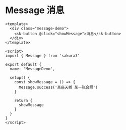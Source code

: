 # Message 消息

<div class="docs-preview-part">
  <message-demo></message-demo>
</div>

```vue
<template>
  <div class="message-demo">
    <sk-button @click="showMessage">消息</sk-button>
  </div>
</template>

<script>
import { Message } from 'sakura3'

export default {
  name: 'MessageDemo',

  setup() {
    const showMessage = () => {
      Message.success('某座天桥 某一张合照')
    }

    return {
      showMessage
    }
  }
}
</script>
```
